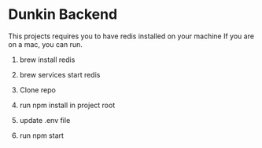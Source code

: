 # Dunkin Backend

This projects requires you to have redis installed on your machine
If you are on a mac, you can run.
1. brew install redis
2. brew services start redis

1. Clone repo
2. run npm install in project root
3. update .env file
4. run npm start
